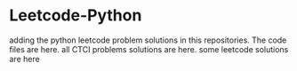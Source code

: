 # Leetcode-Python
adding the python leetcode problem solutions in this repositories. 
The code files are here.
all CTCI problems solutions are here.
some leetcode solutions are here













































































































































































































































































































































































































































































































































































































































































































































































































































































